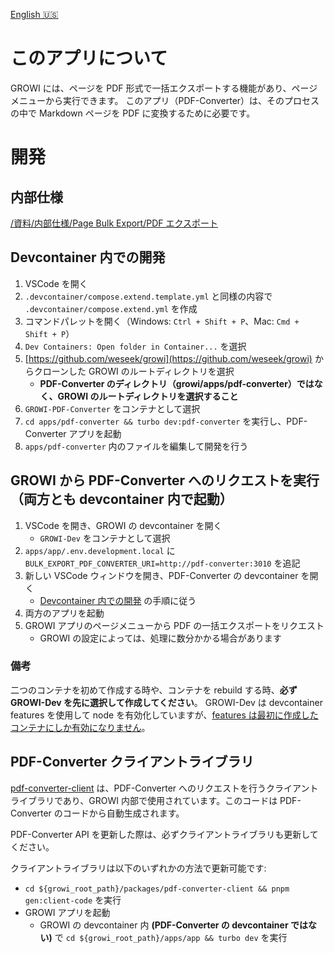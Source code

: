 [English 🇺🇸](./README.md)

# このアプリについて
GROWI には、ページを PDF 形式で一括エクスポートする機能があり、ページメニューから実行できます。
このアプリ（PDF-Converter）は、そのプロセスの中で Markdown ページを PDF に変換するために必要です。

# 開発
## 内部仕様
[/資料/内部仕様/Page Bulk Export/PDF エクスポート](https://dev.growi.org/66ee8495830566b31e02c953)

## Devcontainer 内での開発
1. VSCode を開く
1. `.devcontainer/compose.extend.template.yml` と同様の内容で `.devcontainer/compose.extend.yml` を作成
1. コマンドパレットを開く（Windows: `Ctrl + Shift + P`、Mac: `Cmd + Shift + P`）
1. `Dev Containers: Open folder in Container...` を選択
1. [https://github.com/weseek/growi](https://github.com/weseek/growi) からクローンした GROWI のルートディレクトリを選択
   - **PDF-Converter のディレクトリ（growi/apps/pdf-converter）ではなく、GROWI のルートディレクトリを選択すること**
1. `GROWI-PDF-Converter` をコンテナとして選択
1. `cd apps/pdf-converter && turbo dev:pdf-converter` を実行し、PDF-Converter アプリを起動
1. `apps/pdf-converter` 内のファイルを編集して開発を行う

## GROWI から PDF-Converter へのリクエストを実行（両方とも devcontainer 内で起動）
1. VSCode を開き、GROWI の devcontainer を開く
   - `GROWI-Dev` をコンテナとして選択
1. `apps/app/.env.development.local` に `BULK_EXPORT_PDF_CONVERTER_URI=http://pdf-converter:3010` を追記
1. 新しい VSCode ウィンドウを開き、PDF-Converter の devcontainer を開く
   - [Devcontainer 内での開発](#devcontainer-内での開発) の手順に従う
1. 両方のアプリを起動
1. GROWI アプリのページメニューから PDF の一括エクスポートをリクエスト
   - GROWI の設定によっては、処理に数分かかる場合があります

### 備考
二つのコンテナを初めて作成する時や、コンテナを rebuild する時、**必ず GROWI-Dev を先に選択して作成してください**。
GROWI-Dev は devcontainer features を使用して node を有効化していますが、[features は最初に作成したコンテナにしか有効になりません](https://github.com/devcontainers/spec/issues/546)。

## PDF-Converter クライアントライブラリ
[pdf-converter-client](../../packages/pdf-converter-client) は、PDF-Converter へのリクエストを行うクライアントライブラリであり、GROWI 内部で使用されています。このコードは PDF-Converter のコードから自動生成されます。

PDF-Converter API を更新した際は、必ずクライアントライブラリも更新してください。

クライアントライブラリは以下のいずれかの方法で更新可能です:
- `cd ${growi_root_path}/packages/pdf-converter-client && pnpm gen:client-code` を実行
- GROWI アプリを起動
    - GROWI の devcontainer 内 **(PDF-Converter の devcontainer ではない)** で
      `cd ${growi_root_path}/apps/app && turbo dev` を実行
